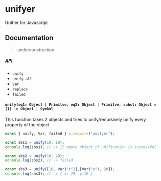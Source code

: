 # unifyer
Unifier for Javascript

## Documentation
> underconstruction

##### API
* `unify`
* `unify_all`
* `Var`
* `replace`
* `failed`


#### `unify(eq1: Object | Primitve, eq2: Object | Primitve, subst: Object = {}) -> Object | Symbol`
This function takes 2 objects and tries to unify/recursively unify every property of the object.

```javascript
const { unify, Var, failed } = require("unifyer");

const sbs1 = unify(10, 10);
console.log(sbs1); // -> {} empty object if unification is successful

const sbs2 = unify(10, 20);
console.log(sbs2); // -> failed 

const sbs3 = unify([10, Var("x")],[Var("y"), 20]);
console.log(sbs3); // -> { x: 20, y:10 } 
```
